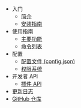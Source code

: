 -   入门
    -   [简介](README.md)
    -   [安装指南](use/Install.md)
-   使用指南
    -   [主要功能](use/Features.md)
    -   [命令列表](use/Commands.md)
-   配置
    -   [配置文件 (config.json)](config/config.md)
    -   [权限系统](config/permissions.md)
-   开发者 API
    -   [插件 API](api/API.md)
-   [更新日志](CHANGELOG.md) <!-- 假设未来会添加更新日志 -->
-   [GitHub 仓库](https://github.com/your-username/CzAreaProtection) <!-- 替换为实际仓库链接 -->
